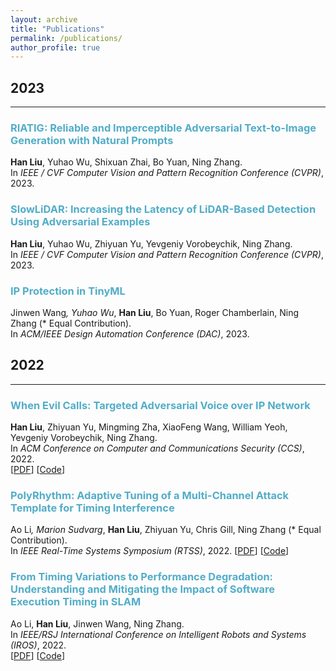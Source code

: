 ```yaml
---
layout: archive
title: "Publications"
permalink: /publications/
author_profile: true
---
```


## 2023
___

### <span style="color:#52ADC8">RIATIG: Reliable and Imperceptible Adversarial Text-to-Image Generation with Natural Prompts</span>
<b>Han Liu</b>, Yuhao Wu, Shixuan Zhai, Bo Yuan, Ning Zhang.\
In *IEEE / CVF Computer Vision and Pattern Recognition Conference (CVPR)*, 2023.

### <span style="color:#52ADC8">SlowLiDAR: Increasing the Latency of LiDAR-Based Detection Using Adversarial Examples</span>
<b>Han Liu</b>, Yuhao Wu, Zhiyuan Yu, Yevgeniy Vorobeychik, Ning Zhang.\
In *IEEE / CVF Computer Vision and Pattern Recognition Conference (CVPR)*, 2023.

### <span style="color:#52ADC8">IP Protection in TinyML</span>
Jinwen Wang<sup>*</sup>, Yuhao Wu<sup>*</sup>, <b>Han Liu</b>, Bo Yuan, Roger Chamberlain, Ning Zhang (* Equal Contribution).\
In *ACM/IEEE Design Automation Conference (DAC)*, 2023.



## 2022
___

### <span style="color:#52ADC8">When Evil Calls: Targeted Adversarial Voice over IP Network</span>
<b>Han Liu</b>, Zhiyuan Yu, Mingming Zha, XiaoFeng Wang, William Yeoh, Yevgeniy Vorobeychik, Ning Zhang.\
In *ACM Conference on Computer and Communications Security (CCS)*, 2022.\
[[PDF](https://dl.acm.org/doi/pdf/10.1145/3548606.3560671)] [[Code](https://github.com/WUSTL-CSPL/EvilCalls)]

### <span style="color:#52ADC8">PolyRhythm: Adaptive Tuning of a Multi-Channel Attack Template for Timing Interference</span>
Ao Li<sup>*</sup>, Marion Sudvarg<sup>*</sup>, <b>Han Liu</b>, Zhiyuan Yu, Chris Gill, Ning Zhang (* Equal Contribution).\
In *IEEE Real-Time Systems Symposium (RTSS)*, 2022.
[[PDF](https://ieeexplore.ieee.org/stamp/stamp.jsp?tp=&arnumber=9984708)] [[Code](https://github.com/WUSTL-CSPL/PolyRhythm)]

### <span style="color:#52ADC8">From Timing Variations to Performance Degradation: Understanding and Mitigating the Impact of Software Execution Timing in SLAM</span>
Ao Li, <b>Han Liu</b>, Jinwen Wang, Ning Zhang.\
In *IEEE/RSJ International Conference on Intelligent Robots and Systems (IROS)*, 2022.\
[[PDF](https://ieeexplore.ieee.org/stamp/stamp.jsp?tp=&arnumber=9981275)] [[Code](https://github.com/WUSTL-CSPL/Timing-Adaptive-SLAM)]




